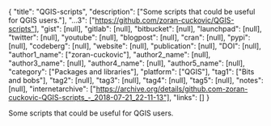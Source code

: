 {
  "title": "QGIS-scripts",
  "description": ["Some scripts that could be useful for QGIS users."],
  "...3": ["https://github.com/zoran-cuckovic/QGIS-scripts"],
  "gist": [null],
  "gitlab": [null],
  "bitbucket": [null],
  "launchpad": [null],
  "twitter": [null],
  "youtube": [null],
  "blogpost": [null],
  "cran": [null],
  "pypi": [null],
  "codeberg": [null],
  "website": [null],
  "publication": [null],
  "DOI": [null],
  "author1_name": ["zoran-cuckovic"],
  "author2_name": [null],
  "author3_name": [null],
  "author4_name": [null],
  "author5_name": [null],
  "category": ["Packages and libraries"],
  "platform": ["QGIS"],
  "tag1": ["Bits and bobs"],
  "tag2": [null],
  "tag3": [null],
  "tag4": [null],
  "tag5": [null],
  "notes": [null],
  "internetarchive": ["https://archive.org/details/github.com-zoran-cuckovic-QGIS-scripts_-_2018-07-21_22-11-13"],
  "links": []
}

<!-- Generated by csv2md.R – do not edit by hand -->

Some scripts that could be useful for QGIS users.